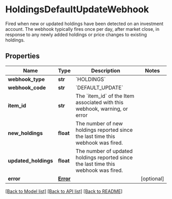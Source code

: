 # HoldingsDefaultUpdateWebhook

Fired when new or updated holdings have been detected on an investment account. The webhook typically fires once per day, after market close, in response to any newly added holdings or price changes to existing holdings.
## Properties
Name | Type | Description | Notes
------------ | ------------- | ------------- | -------------
**webhook_type** | **str** | &#x60;HOLDINGS&#x60; | 
**webhook_code** | **str** | &#x60;DEFAULT_UPDATE&#x60; | 
**item_id** | **str** | The &#x60;item_id&#x60; of the Item associated with this webhook, warning, or error | 
**new_holdings** | **float** | The number of new holdings reported since the last time this webhook was fired. | 
**updated_holdings** | **float** | The number of updated holdings reported since the last time this webhook was fired. | 
**error** | [**Error**](Error.md) |  | [optional] 

[[Back to Model list]](../README.md#documentation-for-models) [[Back to API list]](../README.md#documentation-for-api-endpoints) [[Back to README]](../README.md)


